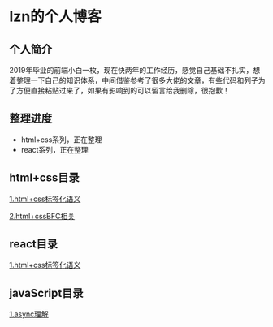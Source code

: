 # lzn的个人博客

## 个人简介

2019年毕业的前端小白一枚，现在快两年的工作经历，感觉自己基础不扎实，想着整理一下自己的知识体系，中间借鉴参考了很多大佬的文章，有些代码和列子为了方便直接粘贴过来了，如果有影响到的可以留言给我删除，很抱歉！

## 整理进度

* html+css系列，正在整理
* react系列，正在整理

## html+css目录

[1.html+css标签化语义](https://github.com/lzngithub/Blog/issues/2)

[2.html+cssBFC相关](https://github.com/lzngithub/Blog/issues/3)

## react目录

[1.html+css标签化语义](https://github.com/lzngithub/Blog/issues/4)

## javaScript目录

[1.async理解](https://github.com/lzngithub/Blog/issues/4)
